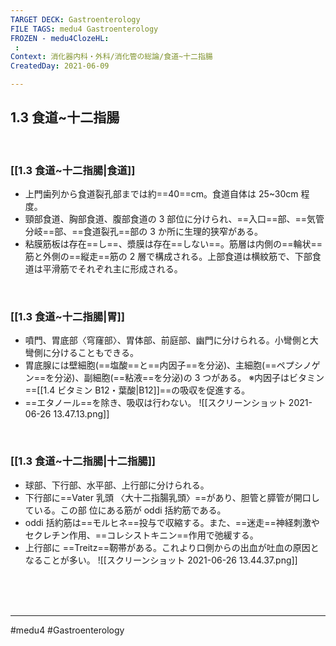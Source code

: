 ```yaml
---
TARGET DECK: Gastroenterology
FILE TAGS: medu4 Gastroenterology
FROZEN - medu4ClozeHL:
 : 
Context: 消化器内科・外科/消化管の総論/食道~十二指腸
CreatedDay: 2021-06-09

---
```


## 1.3 食道~十二指腸

<br>

### [[1.3 食道~十二指腸|食道]]
* 上門歯列から食道裂孔部までは約==40==cm。食道自体は 25~30cm 程度。
* 頸部食道、胸部食道、腹部食道の 3 部位に分けられ、==入口==部、==気管分岐==部、==食道裂孔==部の 3 か所に生理的狭窄がある。
* 粘膜筋板は存在==し==、漿膜は存在==しない==。筋層は内側の==輪状==筋と外側の==縦走==筋の 2 層で構成される。上部食道は横紋筋で、下部食道は平滑筋でそれぞれ主に形成される。 
<!--ID: 1623227301502-->


<br>

### [[1.3 食道~十二指腸|胃]]
* 噴門、胃底部〈穹窿部〉、胃体部、前庭部、幽門に分けられる。小彎側と大彎側に分けることもできる。 
* 胃底腺には壁細胞(==塩酸==と==内因子==を分泌)、主細胞(==ペプシノゲン==を分泌)、副細胞(==粘液==を分泌)の 3 つがある。
※内因子はビタミン==[[1.4 ビタミン B12・葉酸|B12]]==の吸収を促進する。
* ==エタノール==を除き、吸収は行わない。
![[スクリーンショット 2021-06-26 13.47.13.png]]
<!--ID: 1624786705073-->



<br>

### [[1.3 食道~十二指腸|十二指腸]]
* 球部、下行部、水平部、上行部に分けられる。 
* 下行部に==Vater 乳頭 〈大十二指腸乳頭〉==があり、胆管と膵管が開口している。この部 位にある筋が oddi 括約筋である。
* oddi 括約筋は==モルヒネ==投与で収縮する。また、==迷走==神経刺激やセクレチン作用、==コレシストキニン==作用で弛緩する。
* 上行部に ==Treitz==靭帯がある。これより口側からの出血が吐血の原因となることが多い。
![[スクリーンショット 2021-06-26 13.44.37.png]]
 
<!--ID: 1623227301517-->


<br><br><br>

---
#medu4 #Gastroenterology 
